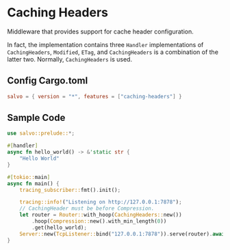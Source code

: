 # Caching Headers

Middleware that provides support for cache header configuration.

In fact, the implementation contains three `Handler` implementations of `CachingHeaders`, `Modified`, `ETag`, and `CachingHeaders` is a combination of the latter two. Normally, `CachingHeaders` is used.

## Config Cargo.toml

```toml
salvo = { version = "*", features = ["caching-headers"] }
```

## Sample Code

```rust
use salvo::prelude::*;

#[handler]
async fn hello_world() -> &'static str {
    "Hello World"
}

#[tokio::main]
async fn main() {
    tracing_subscriber::fmt().init();

    tracing::info!("Listening on http://127.0.0.1:7878");
    // CachingHeader must be before Compression.
    let router = Router::with_hoop(CachingHeaders::new())
        .hoop(Compression::new().with_min_length(0))
        .get(hello_world);
    Server::new(TcpListener::bind("127.0.0.1:7878")).serve(router).await;
}
```
